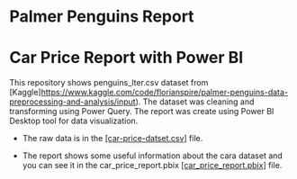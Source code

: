 # Palmer Penguins Report
# Car Price Report with Power BI 
This repository shows penguins_lter.csv dataset from [Kaggle]https://www.kaggle.com/code/florianspire/palmer-penguins-data-preprocessing-and-analysis/input). The dataset was cleaning and transforming using Power Query. The report was create using Power BI Desktop tool for data visualization.

* The raw data is in the [[car-price-datset.csv]](https://github.com/maryisabela15/Power-BI-Reports/blob/main/car_price.csv) file. 

* The report shows some useful information about the cara dataset and you can see it in the car_price_report.pbix [[car_price_report.pbix]](https://github.com/maryisabela15/Power-BI-Reports/blob/main/car_price_report.pbix) file.
